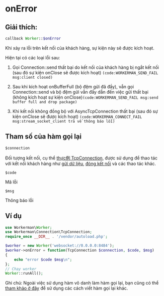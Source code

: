 # onError
## Giải thích:
```php
callback Worker::$onError
```

Khi xảy ra lỗi trên kết nối của khách hàng, sự kiện này sẽ được kích hoạt.

Hiện tại có các loại lỗi sau:

1. Gọi Connection::send thất bại do kết nối của khách hàng bị ngắt kết nối (sau đó sự kiện onClose sẽ được kích hoạt) ``` (code:WORKERMAN_SEND_FAIL msg:client closed) ```

2. Sau khi kích hoạt onBufferFull (bộ đệm gửi đã đầy), vẫn gọi Connection::send và bộ đệm gửi vẫn đầy dẫn đến việc gửi thất bại (không kích hoạt sự kiện onClose)``` (code:WORKERMAN_SEND_FAIL msg:send buffer full and drop package) ```

3. Khi kết nối không đồng bộ với AsyncTcpConnection thất bại (sau đó sự kiện onClose sẽ được kích hoạt) ``` (code:WORKERMAN_CONNECT_FAIL msg:stream_socket_client trả về thông báo lỗi) ```


## Tham số của hàm gọi lại

 ``` $connection ```

Đối tượng kết nối, cụ thể [thực例 TcpConnection](../tcp-connection.md), được sử dụng để thao tác với kết nối khách hàng như [gửi dữ liệu](../tcp-connection/send.md), [đóng kết nối](../tcp-connection/close.md) và các thao tác khác.

 ``` $code ```

Mã lỗi

 ``` $msg ```

Thông báo lỗi


## Ví dụ

```php
use Workerman\Worker;
use Workerman\Connection\TcpConnection;
require_once __DIR__ . '/vendor/autoload.php';

$worker = new Worker('websocket://0.0.0.0:8484');
$worker->onError = function(TcpConnection $connection, $code, $msg)
{
    echo "error $code $msg\n";
};
// Chạy worker
Worker::runAll();
```

Ghi chú: Ngoài việc sử dụng hàm vô danh làm hàm gọi lại, bạn cũng có thể [tham khảo ở đây](../faq/callback_methods.md) để sử dụng các cách viết hàm gọi lại khác.
